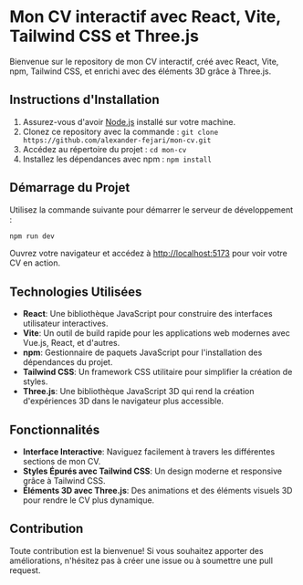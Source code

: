 # Mon CV interactif avec React, Vite, Tailwind CSS et Three.js

Bienvenue sur le repository de mon CV interactif, créé avec React, Vite, npm, Tailwind CSS, et enrichi avec des éléments 3D grâce à Three.js.

## Instructions d'Installation

1. Assurez-vous d'avoir [Node.js](https://nodejs.org/) installé sur votre machine.
2. Clonez ce repository avec la commande : `git clone https://github.com/alexander-fejari/mon-cv.git`
3. Accédez au répertoire du projet : `cd mon-cv`
4. Installez les dépendances avec npm : `npm install`

## Démarrage du Projet

Utilisez la commande suivante pour démarrer le serveur de développement :

```bash
npm run dev
```

Ouvrez votre navigateur et accédez à [http://localhost:5173](http://localhost:5173) pour voir votre CV en action.

## Technologies Utilisées

- **React**: Une bibliothèque JavaScript pour construire des interfaces utilisateur interactives.
- **Vite**: Un outil de build rapide pour les applications web modernes avec Vue.js, React, et d'autres.
- **npm**: Gestionnaire de paquets JavaScript pour l'installation des dépendances du projet.
- **Tailwind CSS**: Un framework CSS utilitaire pour simplifier la création de styles.
- **Three.js**: Une bibliothèque JavaScript 3D qui rend la création d'expériences 3D dans le navigateur plus accessible.

## Fonctionnalités

- **Interface Interactive**: Naviguez facilement à travers les différentes sections de mon CV.
- **Styles Épurés avec Tailwind CSS**: Un design moderne et responsive grâce à Tailwind CSS.
- **Éléments 3D avec Three.js**: Des animations et des éléments visuels 3D pour rendre le CV plus dynamique.

## Contribution

Toute contribution est la bienvenue! Si vous souhaitez apporter des améliorations, n'hésitez pas à créer une issue ou à soumettre une pull request.
